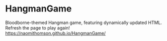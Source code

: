 # HangmanGame<br/>
Bloodborne-themed Hangman game, featuring dynamically updated HTML.<br/>
Refresh the page to play again!<br/>
https://naomithomson.github.io/HangmanGame/
